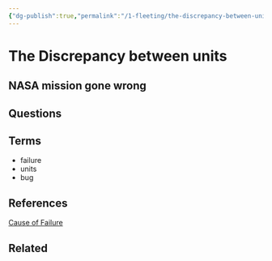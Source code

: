 ```yaml
---
{"dg-publish":true,"permalink":"/1-fleeting/the-discrepancy-between-units/","tags":["type/fleeting"],"created":"2023-08-05T05:29:29.969-05:00","updated":"2023-09-05T14:25:05.865-05:00"}
---
```


# The Discrepancy between units
NASA mission gone wrong
 
---
## Questions
## Terms
- failure
- units
- bug
## References
[Cause of Failure](https://en.wikipedia.org/wiki/Mars_Climate_Orbiter#Cause_of_failure)
## Related